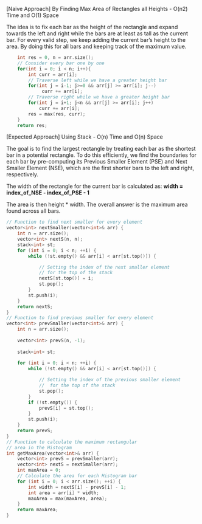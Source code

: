 <p>[Naive Approach] By Finding Max Area of Rectangles all Heights - O(n2) Time and O(1) Space </p>
<p>The idea is to fix each bar as the height of the rectangle and expand towards the left and right while the bars are at least as tall as the current bar. For every valid step, we keep adding the current bar’s height to the area. By doing this for all bars and keeping track of the maximum value. </p>

```cpp
    int res = 0, n = arr.size();
    // Consider every bar one by one
    for(int i = 0; i < n; i++){
        int curr = arr[i];
        // Traverse left while we have a greater height bar
        for(int j = i-1; j>=0 && arr[j] >= arr[i]; j--)
             curr += arr[i];
        // Traverse right while we have a greater height bar      
        for(int j = i+1; j<n && arr[j] >= arr[i]; j++)
            curr += arr[i];
        res = max(res, curr);
    }
    return res;
```

<p>[Expected Approach] Using Stack - O(n) Time and O(n) Space</p>
<p>The goal is to find the largest rectangle by treating each bar as the shortest bar in a potential rectangle. To do this efficiently, we find the boundaries for each bar by pre-computing its Previous Smaller Element (PSE) and Next Smaller Element (NSE), which are the first shorter bars to the left and right, respectively. <br>

The width of the rectangle for the current bar is calculated as:
<b>width = index_of_NSE - index_of_PSE - 1 </b><br>

The area is then height * width. The overall answer is the maximum area found across all bars.</p>

```cpp
// Function to find next smaller for every element
vector<int> nextSmaller(vector<int>& arr) {
    int n = arr.size();
    vector<int> nextS(n, n);
    stack<int> st;
    for (int i = 0; i < n; ++i) {
        while (!st.empty() && arr[i] < arr[st.top()]) {

            // Setting the index of the next smaller element
            // for the top of the stack
            nextS[st.top()] = i;
            st.pop();
        }
        st.push(i);
    }
    return nextS;
}
// Function to find previous smaller for every element
vector<int> prevSmaller(vector<int>& arr) {
    int n = arr.size();
  
    vector<int> prevS(n, -1);
  
    stack<int> st;
 
    for (int i = 0; i < n; ++i) {
        while (!st.empty() && arr[i] < arr[st.top()]) {

            // Setting the index of the previous smaller element
            //  for the top of the stack
            st.pop();
        }
        if (!st.empty()) {
            prevS[i] = st.top();
        }
        st.push(i);
    }
    return prevS;
}
// Function to calculate the maximum rectangular
// area in the Histogram
int getMaxArea(vector<int>& arr) {
    vector<int> prevS = prevSmaller(arr);
    vector<int> nextS = nextSmaller(arr);
    int maxArea = 0;
    // Calculate the area for each Histogram bar
    for (int i = 0; i < arr.size(); ++i) {
        int width = nextS[i] - prevS[i] - 1; 
        int area = arr[i] * width;          
        maxArea = max(maxArea, area);        
    }
    return maxArea;
}
